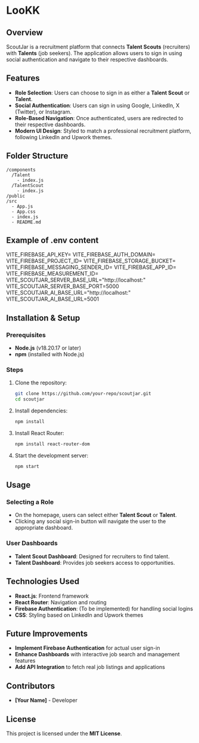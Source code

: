 # LooKK

## Overview
ScoutJar is a recruitment platform that connects **Talent Scouts** (recruiters) with **Talents** (job seekers). The application allows users to sign in using social authentication and navigate to their respective dashboards.

## Features
- **Role Selection**: Users can choose to sign in as either a **Talent Scout** or **Talent**.
- **Social Authentication**: Users can sign in using Google, LinkedIn, X (Twitter), or Instagram.
- **Role-Based Navigation**: Once authenticated, users are redirected to their respective dashboards.
- **Modern UI Design**: Styled to match a professional recruitment platform, following LinkedIn and Upwork themes.

## Folder Structure
```
/components
  /Talent
    - index.js
  /TalentScout
    - index.js
/public
/src
  - App.js
  - App.css
  - index.js
  - README.md
```
## Example of .env content

VITE_FIREBASE_API_KEY=
VITE_FIREBASE_AUTH_DOMAIN=
VITE_FIREBASE_PROJECT_ID=
VITE_FIREBASE_STORAGE_BUCKET=
VITE_FIREBASE_MESSAGING_SENDER_ID=
VITE_FIREBASE_APP_ID=
VITE_FIREBASE_MEASUREMENT_ID=
VITE_SCOUTJAR_SERVER_BASE_URL="http://localhost:"
VITE_SCOUTJAR_SERVER_BASE_PORT=5000
VITE_SCOUTJAR_AI_BASE_URL="http://localhost:"
VITE_SCOUTJAR_AI_BASE_URL=5001

## Installation & Setup
### Prerequisites
- **Node.js** (v18.20.17 or later)
- **npm** (installed with Node.js)

### Steps
1. Clone the repository:
   ```sh
   git clone https://github.com/your-repo/scoutjar.git
   cd scoutjar
   ```
2. Install dependencies:
   ```sh
   npm install
   ```
3. Install React Router:
   ```sh
   npm install react-router-dom
   ```
4. Start the development server:
   ```sh
   npm start
   ```

## Usage
### Selecting a Role
- On the homepage, users can select either **Talent Scout** or **Talent**.
- Clicking any social sign-in button will navigate the user to the appropriate dashboard.

### User Dashboards
- **Talent Scout Dashboard**: Designed for recruiters to find talent.
- **Talent Dashboard**: Provides job seekers access to opportunities.

## Technologies Used
- **React.js**: Frontend framework
- **React Router**: Navigation and routing
- **Firebase Authentication**: (To be implemented) for handling social logins
- **CSS**: Styling based on LinkedIn and Upwork themes

## Future Improvements
- **Implement Firebase Authentication** for actual user sign-in
- **Enhance Dashboards** with interactive job search and management features
- **Add API Integration** to fetch real job listings and applications

## Contributors
- **[Your Name]** - Developer

## License
This project is licensed under the **MIT License**.

